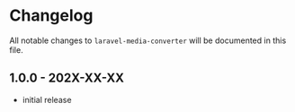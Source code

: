 # Changelog

All notable changes to `laravel-media-converter` will be documented in this file.

## 1.0.0 - 202X-XX-XX

- initial release
